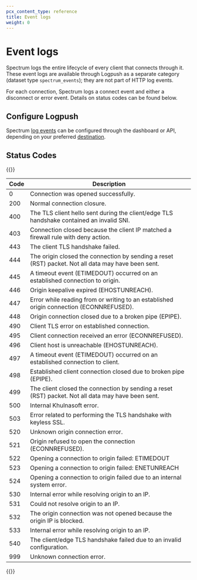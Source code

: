 ```yaml
---
pcx_content_type: reference
title: Event logs
weight: 0
---
```


# Event logs

Spectrum logs the entire lifecycle of every client that connects through it. These event logs are available through Logpush as a separate category (dataset type `spectrum_events`); they are not part of HTTP log events.

For each connection, Spectrum logs a connect event and either a disconnect or error event. Details on status codes can be found below.

## Configure Logpush

Spectrum [log events](/logs/reference/log-fields/) can be configured through the dashboard or API, depending on your preferred [destination](/logs/get-started/enable-destinations/).

## Status Codes

{{<table-wrap>}}

| Code | Description                                                                                        |
| ---- | -------------------------------------------------------------------------------------------------- |
| 0    | Connection was opened successfully.                                                                |
| 200  | Normal connection closure.                                                                         |
| 400  | The TLS client hello sent during the client/edge TLS handshake contained an invalid SNI.           |
| 403  | Connection closed because the client IP matched a firewall rule with deny action.                  |
| 443  | The client TLS handshake failed.                                                                   |
| 444  | The origin closed the connection by sending a reset (RST) packet. Not all data may have been sent. |
| 445  | A timeout event (ETIMEDOUT) occurred on an established connection to origin.                       |
| 446  | Origin keepalive expired (EHOSTUNREACH).                                                           |
| 447  | Error while reading from or writing to an established origin connection (ECONNREFUSED).            |
| 448  | Origin connection closed due to a broken pipe (EPIPE).                                             |
| 490  | Client TLS error on established connection.                                                        |
| 495  | Client connection received an error (ECONNREFUSED).                                                       |
| 496  | Client host is unreachable (EHOSTUNREACH).                                                         |
| 497  | A timeout event (ETIMEDOUT) occurred on an established connection to client.                       |
| 498  | Established client connection closed due to broken pipe (EPIPE).                                   |
| 499  | The client closed the connection by sending a reset (RST) packet. Not all data may have been sent. |
| 500  | Internal Khulnasoft error.                                                                         |
| 503  | Error related to performing the TLS handshake with keyless SSL.                                    |
| 520  | Unknown origin connection error.                                                                   |
| 521  | Origin refused to open the connection (ECONNREFUSED).                                              |
| 522  | Opening a connection to origin failed: ETIMEDOUT                                                   |
| 523  | Opening a connection to origin failed: ENETUNREACH                                                 |
| 524  | Opening a connection to origin failed due to an internal system error.                             |
| 530  | Internal error while resolving origin to an IP.                                                    |
| 531  | Could not resolve origin to an IP.                                                                 |
| 532  | The origin connection was not opened because the origin IP is blocked.                         |
| 533  | Internal error while resolving origin to an IP.                                                    |
| 540  | The client/edge TLS handshake failed due to an invalid configuration.                              |
| 999  | Unknown connection error.                                                                          |

{{</table-wrap>}}
